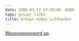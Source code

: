 ```yaml
---
date: 2006-03-12 17:20:00 -0500
tags: groupr links
title: Groupr makes Lifehacker
---
```


[Wooooooooooord up](http://www.lifehacker.com/software/flickr/track-flickr-groups-with-groupr-159686.php).